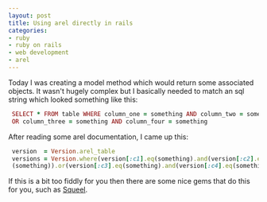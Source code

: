 ```yaml
---
layout: post
title: Using arel directly in rails
categories:
- ruby
- ruby on rails
- web development
- arel
---
```

Today I was creating a model method which would return some associated objects.
It wasn't hugely complex but I basically needed to match an sql string
which looked something like this:

``` ruby
 SELECT * FROM table WHERE column_one = something AND column_two = something
 OR column_three = something AND column_four = something
```

After reading some arel documentation, I came up this:

``` ruby
 version  = Version.arel_table
 versions = Version.where(version[:c1].eq(something).and(version[:c2].eq
 (something)).or(version[:c3].eq(something).and(version[:c4].eq(something))))
```

If this is a bit too fiddly for you then there are some nice gems that do this
for you, such as [Squeel](http://erniemiller.org/projects/squeel/).